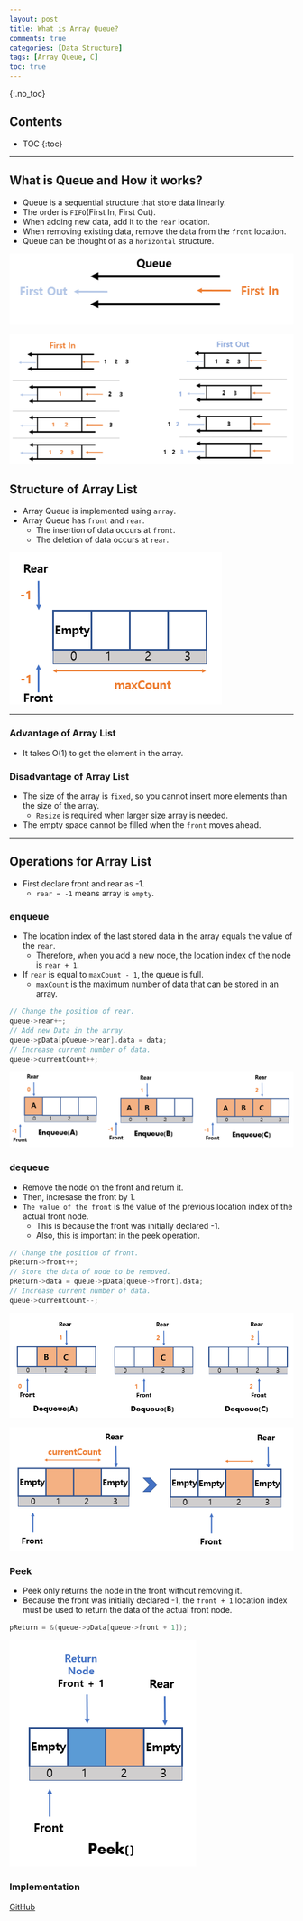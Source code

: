 ```yaml
---
layout: post
title: What is Array Queue?
comments: true
categories: [Data Structure]
tags: [Array Queue, C]
toc: true
---
```

{:.no_toc}
## Contents

- TOC
 {:toc}
---

## What is Queue and How it works?

- Queue is a sequential structure that store data linearly.
- The order is `FIFO`(First In, First Out).
- When adding new data, add it to the `rear` location.
- When removing existing data, remove the data from the `front` location.
- Queue can be thought of as a `horizontal` structure.

![CQ2](/public/images/que1.PNG)

![CQ2](/public/images/que2.PNG)

## Structure of Array List

- Array Queue is implemented using `array`.
- Array Queue has `front` and `rear`.
  - The insertion of data occurs at `front`.
  - The deletion of data occurs at `rear`.

![CQ2](/public/images/que3.PNG)

---

### Advantage of Array List

- It takes O(1) to get the element in the array.

### Disadvantage of Array List

- The size of the array is `fixed`, so you cannot insert more elements than the size of the array.
  - `Resize` is required when larger size array is needed.
- The empty space cannot be filled when the `front` moves ahead.

---

## Operations for Array List

- First declare front and rear as -1.
  - `rear = -1` means array is `empty`.

### enqueue

- The location index of the last stored data in the array equals the value of the `rear`.
  - Therefore, when you add a new node, the location index of the node is `rear + 1`.
- If `rear` is equal to `maxCount - 1`, the queue is full.
  - `maxCount` is the maximum number of data that can be stored in an array.

```c
// Change the position of rear.
queue->rear++;
// Add new Data in the array.
queue->pData[pQueue->rear].data = data;
// Increase current number of data.
queue->currentCount++;
```

![CQ2](/public/images/que4.PNG)

### dequeue

- Remove the node on the front and return it.
- Then, incresase the front by 1.
- `The value of the front` is the value of the previous location index of the actual front node.
  - This is because the front was initially declared -1.
  - Also, this is important in the peek operation.

```c
// Change the position of front.
pReturn->front++;
// Store the data of node to be removed.
pReturn->data = queue->pData[queue->front].data;
// Increase current number of data.
queue->currentCount--;
```

![CQ2](/public/images/que5.PNG)

![CQ2](/public/images/que6.PNG)

### Peek

- Peek only returns the node in the front without removing it.
- Because the front was initially declared -1, the `front + 1` location index must be used to return the data of the actual front node.

```c
pReturn = &(queue->pData[queue->front + 1]);
```

![CQ2](/public/images/que7.PNG)

### Implementation

[GitHub](https://github.com/HyoSup0513/study/blob/master/Datastructure/Stack/Array%20Stack.c)
